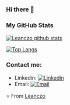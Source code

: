 ### Hi there 👋
### My GitHub Stats

[![Leanczo github stats](https://github-readme-stats.vercel.app/api?username=leanczo&count_private=true)](https://github.com/anuraghazra/github-readme-stats)

[![Top Langs](https://github-readme-stats.vercel.app/api/top-langs/?username=leanczo&layout=compact&count_private=true)](https://github.com/anuraghazra/github-readme-stats)

### Contact me:

- Linkedin: [![Linkedin](https://img.shields.io/badge/@Albert__Abdilim-E6162D?style=flat-square&logo=sina-weibo&logoColor=white)](https://www.linkedin.com/in/leandro-nicol%C3%A1s-cardozo-5a690b1a2/)
- Email: [![Email](https://img.shields.io/badge/albert.abdilim@foxmail.com-D14836?style=flat-square&logo=gmail&logoColor=white)](lean094c@gmail.com)

⭐️ From [Leanczo](https://github.com/leanczo)
